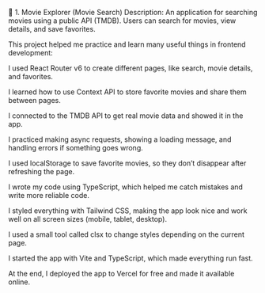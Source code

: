 🔧 1. Movie Explorer (Movie Search)
Description:
An application for searching movies using a public API (TMDB).
Users can search for movies, view details, and save favorites.

This project helped me practice and learn many useful things in frontend development:

I used React Router v6 to create different pages, like search, movie details, and favorites.

I learned how to use Context API to store favorite movies and share them between pages.

I connected to the TMDB API to get real movie data and showed it in the app.

I practiced making async requests, showing a loading message, and handling errors if something goes wrong.

I used localStorage to save favorite movies, so they don’t disappear after refreshing the page.

I wrote my code using TypeScript, which helped me catch mistakes and write more reliable code.

I styled everything with Tailwind CSS, making the app look nice and work well on all screen sizes (mobile, tablet, desktop).

I used a small tool called clsx to change styles depending on the current page.

I started the app with Vite and TypeScript, which made everything run fast.

At the end, I deployed the app to Vercel for free and made it available online.
